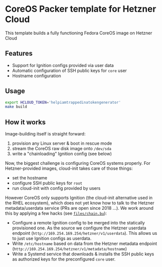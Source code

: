 # CoreOS Packer template for Hetzner Cloud

This template builds a fully functioning Fedora CoreOS image on Hetzner Cloud

## Features

- Support for Ignition configs provided via user data
- Automatic configuration of SSH public keys for `core` user
- Hostname configuration


## Usage

```sh
export HCLOUD_TOKEN='helpiamtrappedinatokengenerator'
make build
```

## How it works

Image-building itself is straight forward:

1. provision any Linux server & boot in rescue mode
1. stream the CoreOS raw disk image onto `/dev/sda`
1. write a "chainloading" Ignition config (see below)

Now, the biggest challenge is configuring CoreOS systems properly. For Hetzner-provided images, cloud-init takes care of those things:

- set the hostname
- configure SSH public keys for `root`
- run cloud-init with config provided by users

However CoreOS only supports Ignition (the cloud-init alternative used in the RHEL ecosystem), which does not yet know how to talk to the Hetzner metadata/userdata service (PRs are open since 2018 ...).
We work around this by applying a few hacks (see [`files/chain.bu`](./files/chain.bu)):

- Configure a remote Ignition config to be merged into the statically provisioned one. As the source we configure the Hetzner userdata endpoint (`http://169.254.169.254/hetzner/v1/userdata`). This allows us to just use Ignition configs as userdata.
- Write `/etc/hostname` based on data from the Hetzner metadata endpoint (`http://169.254.169.254/hetzner/v1/metadata/hostname`)
- Write a Systemd service that downloads & installs the SSH public keys as authorized keys for the preconfigured `core` user.
